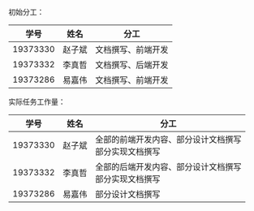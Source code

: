 初始分工：

| 学号     | 姓名   | 分工               |
| -------- | ------ | ------------------ |
| 19373330 | 赵子斌 | 文档撰写、前端开发 |
| 19373332 | 李真哲 | 文档撰写、后端开发 |
| 19373286 | 易嘉伟 | 文档撰写、前端开发 |

实际任务工作量：

| 学号     | 姓名   | 分工                                                       |
| -------- | ------ | ---------------------------------------------------------- |
| 19373330 | 赵子斌 | 全部的前端开发内容、部分设计文档撰写<br />部分实现文档撰写 |
| 19373332 | 李真哲 | 全部的后端开发内容、部分设计文档撰写<br />部分实现文档撰写 |
| 19373286 | 易嘉伟 | 部分设计文档撰写                                           |